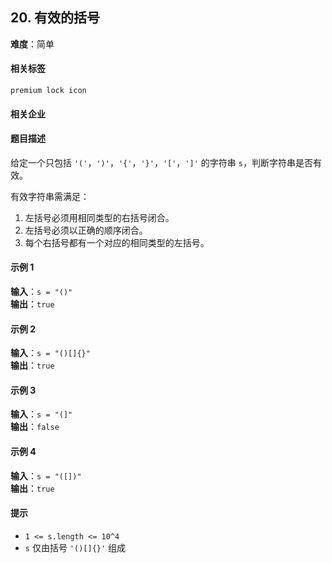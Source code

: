 ## 20. 有效的括号  
**难度**：简单  

#### 相关标签  
`premium lock icon`  

#### 相关企业  

#### 题目描述  
给定一个只包括 `'('`，`')'`，`'{'`，`'}'`，`'['`，`']'` 的字符串 `s`，判断字符串是否有效。  

有效字符串需满足：  
1. 左括号必须用相同类型的右括号闭合。  
2. 左括号必须以正确的顺序闭合。  
3. 每个右括号都有一个对应的相同类型的左括号。  

#### 示例 1  

**输入**：`s = "()"`  
**输出**：`true`  

#### 示例 2  

**输入**：`s = "()[]{}"`  
**输出**：`true`  

#### 示例 3  

**输入**：`s = "(]"`  
**输出**：`false`  

#### 示例 4  

**输入**：`s = "([])"`  
**输出**：`true`  

#### 提示  
- `1 <= s.length <= 10^4`  
- `s` 仅由括号 `'()[]{}'` 组成